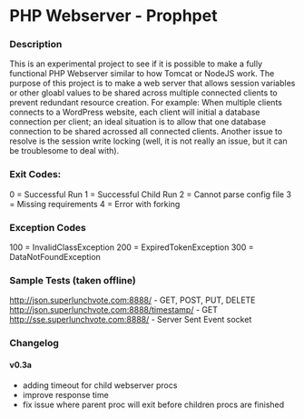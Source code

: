 PHP Webserver - Prophpet
=============

### Description

This is an experimental project to see if it is possible to make a fully functional PHP Webserver similar to how Tomcat or NodeJS work. The purpose of this project is to make a web server that allows session variables or other gloabl values to be shared across multiple connected clients to prevent redundant resource creation. For example: When multiple clients connects to a WordPress website, each client will initial a database connection per client; an ideal situation is to allow that one database connection to be shared acrossed all connected clients. Another issue to resolve is the session write locking (well, it is not really an issue, but it can be troublesome to deal with).

### Exit Codes:
0 = Successful Run
1 = Successful Child Run
2 = Cannot parse config file
3 = Missing requirements
4 = Error with forking

### Exception Codes
100 = InvalidClassException
200 = ExpiredTokenException
300 = DataNotFoundException

### Sample Tests (taken offline)
http://json.superlunchvote.com:8888/ - GET, POST, PUT, DELETE
http://json.superlunchvote.com:8888/timestamp/ - GET
http://sse.superlunchvote.com:8888/ - Server Sent Event socket

### Changelog
#### v0.3a
- adding timeout for child webserver procs
- improve response time
- fix issue where parent proc will exit before children procs are finished
